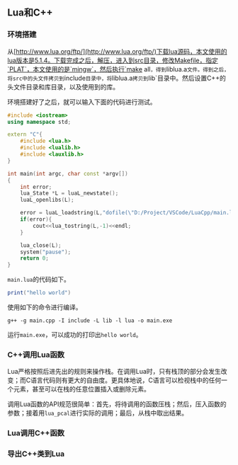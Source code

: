 ## Lua和C++

### 环境搭建

从[http://www.lua.org/ftp/](http://www.lua.org/ftp/)下载lua源码，本文使用的lua版本是5.1.4。下载完成之后，解压，进入到src目录，修改Makefile，指定`PLAT`，本文使用的是`mingw`，然后执行`make all`，得到`liblua.a`文件。得到之后，将src中的头文件拷贝到`include`目录中，将`liblua.a`拷贝到`lib`目录中。然后设置C++的头文件目录和库目录，以及使用到的库。

环境搭建好了之后，就可以输入下面的代码进行测试。

```cpp
#include <iostream>
using namespace std;

extern "C"{
    #include <lua.h>
    #include <lualib.h>
    #include <lauxlib.h>
}

int main(int argc, char const *argv[])
{
    int error;
    lua_State *L = luaL_newstate();
    luaL_openlibs(L);

    error = luaL_loadstring(L,"dofile(\"D:/Project/VSCode/LuaCpp/main.lua\")") || lua_pcall(L,0,0,0);
    if(error){
        cout<<lua_tostring(L,-1)<<endl;
    }

    lua_close(L);
    system("pause");
    return 0;
}
```

`main.lua`的代码如下。

```lua
print("hello world")
```
使用如下的命令进行编译。

```shell
g++ -g main.cpp -I include -L lib -l lua -o main.exe
```

运行`main.exe`，可以成功的打印出`hello world`。

### C++调用Lua函数

Lua严格按照后进先出的规则来操作栈。在调用Lua时，只有栈顶的部分会发生改变；而C语言代码则有更大的自由度。更具体地说，C语言可以检视栈中的任何一个元素，甚至可以在栈的任意位置插入或删除元素。

调用Lua函数的API规范很简单：首先，将待调用的函数压栈；然后，压入函数的参数；接着用`lua_pcal`进行实际的调用；最后，从栈中取出结果。


### Lua调用C++函数


### 导出C++类到Lua